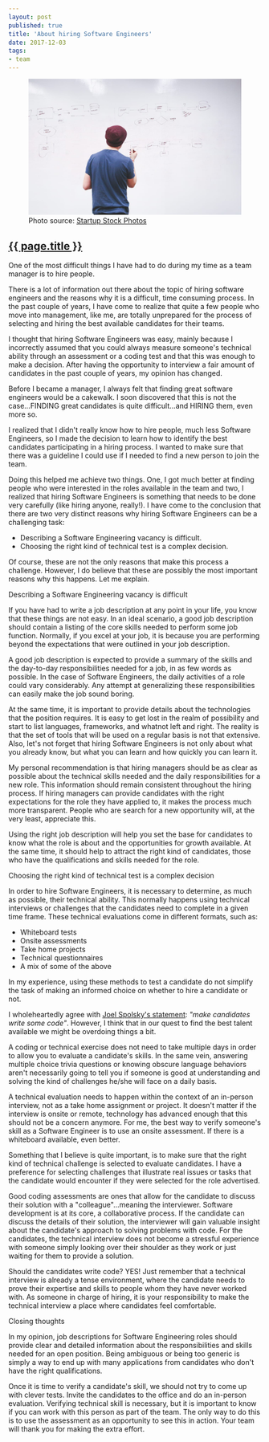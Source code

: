 ```yaml
---
layout: post
published: true
title: 'About hiring Software Engineers'
date: 2017-12-03
tags:
- team
---
```

<figure class="figure">
  <img class="mx-auto d-block img-fluid figure-img lazyload" src="/assets/images/171226/whiteboard-700.jpg" alt="Whiteboard" />
  <figcaption class="figure-caption text-right">Photo source: <a href="http://startupstockphotos.com/post/123128198211" target="_blank">Startup Stock Photos</a></figcaption>
</figure>
<h2 class="article-title">
  <a href="{{ page.url | prepend: site.baseurl }}">{{ page.title }}</a>
</h2>

One of the most difficult things I have had to do during my time as a team manager is to hire people.

There is a lot of information out there about the topic of hiring software engineers and the reasons why it is a difficult, time consuming process. In the past couple of years, I have come to realize that quite a few people who move into management, like me, are totally unprepared for the process of selecting and hiring the best available candidates for their teams.

I thought that hiring Software Engineers was easy, mainly because I incorrectly assumed that you could always measure someone's technical ability through an assessment or a coding test and that this was enough to make a decision. After having the opportunity to interview a fair amount of candidates in the past couple of years, my opinion has changed.

<!--more-->

Before I became a manager, I always felt that finding great software engineers would be a cakewalk. I soon discovered that this is not the case...FINDING great candidates is quite difficult...and HIRING them, even more so.

I realized that I didn't really know how to hire people, much less Software Engineers, so I made the decision to learn how to identify the best candidates participating in a hiring process. I wanted to make sure that there was a guideline I could use if I needed to find a new person to join the team.

Doing this helped me achieve two things. One, I got much better at finding people who were interested in the roles available in the team and two, I realized that hiring Software Engineers is something that needs to be done very carefully (like hiring anyone, really!). I have come to the conclusion that there are two very distinct reasons why hiring Software Engineers can be a challenging task:

- Describing a Software Engineering vacancy is difficult.
- Choosing the right kind of technical test is a complex decision.

Of course, these are not the only reasons that make this process a challenge. However, I do believe that these are possibly the most important reasons why this happens. Let me explain.

<p class="subtitle">Describing a Software Engineering vacancy is difficult</p>

If you have had to write a job description at any point in your life, you know that these things are not easy. In an ideal scenario, a good job description should contain a listing of the core skills needed to perform some job function.
Normally, if you excel at your job, it is because you are performing beyond the expectations that were outlined in your job description.

A good job description is expected to provide a summary of the skills and the day-to-day responsibilities needed for a job, in as few words as possible. In the case of Software Engineers, the daily activities of a role could vary considerably. Any attempt at generalizing these responsibilities can easily make the job sound boring.

At the same time, it is important to provide details about the technologies that the position requires. It is easy to get lost in the realm of possibility and start to list languages, frameworks, and whatnot left and right. The reality is that the set of tools that will be used on a regular basis is not that extensive. Also, let's not forget that hiring Software Engineers is not only about what you already know, but what you can learn and how quickly you can learn it.

My personal recommendation is that hiring managers should be as clear as possible about the technical skills needed and the daily responsibilities for a new role. This information should remain consistent throughout the hiring process. If hiring managers can provide candidates with the right expectations for the role they have applied to, it makes the process much more transparent. People who are search for a new opportunity will, at the very least, appreciate this.

Using the right job description will help you set the base for candidates to know what the role is about and the opportunities for growth available. At the same time, it should help to attract the right kind of candidates, those who have the qualifications and skills needed for the role.

<p class="subtitle">Choosing the right kind of technical test is a complex decision</p>

In order to hire Software Engineers, it is necessary to determine, as much as possible, their technical ability. This normally happens using technical interviews or challenges that the candidates need to complete in a given time frame. These technical evaluations come in different formats, such as:

- Whiteboard tests
- Onsite assessments
- Take home projects
- Technical questionnaires
- A mix of some of the above

In my experience, using these methods to test a candidate do not simplify the task of making an informed choice on whether to hire a candidate or not.

I wholeheartedly agree with <a href="https://www.joelonsoftware.com/2000/08/09/the-joel-test-12-steps-to-better-code/" target="_blank">Joel Spolsky's statement</a>: <em>"make candidates write some code"</em>. However, I think that in our quest to find the best talent available we might be overdoing things a bit.

A coding or technical exercise does not need to take multiple days in order to allow you to evaluate a candidate's skills. In the same vein, answering multiple choice trivia questions or knowing obscure language behaviors aren't necessarily going to tell you if someone is good at understanding and solving the kind of challenges he/she will face on a daily basis.

A technical evaluation needs to happen within the context of an in-person interview, not as a take home assignment or project. It doesn't matter if the interview is onsite or remote, technology has advanced enough that this should not be a concern anymore. For me, the best way to verify someone's skill as a Software Engineer is to use an onsite assessment. If there is a whiteboard available, even better.

Something that I believe is quite important, is to make sure that the right kind of technical challenge is selected to evaluate candidates. I have a preference for selecting challenges that illustrate real issues or tasks that the candidate would encounter if they were selected for the role advertised.

Good coding assessments are ones that allow for the candidate to discuss their solution with a "colleague"...meaning the interviewer. Software development is at its core, a collaborative process. If the candidate can discuss the details of their solution, the interviewer will gain valuable insight about the candidate's approach to solving problems with code. For the candidates, the technical interview does not become a stressful experience with someone simply looking over their shoulder as they work or just waiting for them to provide a solution.  

Should the candidates write code? YES! Just remember that a technical interview is already a tense environment, where the candidate needs to prove their expertise and skills to people whom they have never worked with. As someone in charge of hiring, it is your responsibility to make the technical interview a place where candidates feel comfortable.

<p class="subtitle">Closing thoughts</p>

In my opinion, job descriptions for Software Engineering roles should provide clear and detailed information about the responsibilities and skills needed for an open position. Being ambiguous or being too generic is simply a way to end up with many applications from candidates who don't have the right qualifications.

Once it is time to verify a candidate's skill, we should not try to come up with clever tests. Invite the candidates to the office and do an in-person evaluation. Verifying technical skill is necessary, but it is important to know if you can work with this person as part of the team. The only way to do this is to use the assessment as an opportunity to see this in action. Your team will thank you for making the extra effort.